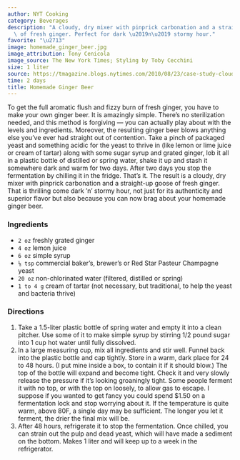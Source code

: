 ```yaml
---
author: NYT Cooking
category: Beverages
description: "A cloudy, dry mixer with pinprick carbonation and a straight-up goose\
  \ of fresh ginger. Perfect for dark \u2019n\u2019 stormy hour."
favorite: "\u2713"
image: homemade_ginger_beer.jpg
image_attribution: Tony Cenicola
image_source: The New York Times; Styling by Toby Cecchini
size: 1 liter
source: https://tmagazine.blogs.nytimes.com/2010/08/23/case-study-cloudy-with-a-chance-of-ginger/
time: 2 days
title: Homemade Ginger Beer
---
```

To get the full aromatic flush and fizzy burn of fresh ginger, you have to make your own ginger beer. It is amazingly simple. There’s no sterilization needed, and this method is forgiving — you can actually play about with the levels and ingredients. Moreover, the resulting ginger beer blows anything else you’ve ever had straight out of contention. Take a pinch of packaged yeast and something acidic for the yeast to thrive in (like lemon or lime juice or cream of tartar) along with some sugar syrup and grated ginger, lob it all in a plastic bottle of distilled or spring water, shake it up and stash it somewhere dark and warm for two days. After two days you stop the fermentation by chilling it in the fridge. That’s it. The result is a cloudy, dry mixer with pinprick carbonation and a straight-up goose of fresh ginger. That is thrilling come dark ’n’ stormy hour, not just for its authenticity and superior flavor but also because you can now brag about your homemade ginger beer.

### Ingredients

* `2 oz` freshly grated ginger
* `4 oz` lemon juice
* `6 oz` simple syrup
* `⅛ tsp` commercial baker’s, brewer’s or Red Star Pasteur Champagne yeast
* `20 oz` non-chlorinated water (filtered, distilled or spring)
* `1 to 4 g` cream of tartar (not necessary, but traditional, to help the yeast and bacteria thrive)

### Directions

1. Take a 1.5-liter plastic bottle of spring water and empty it into a clean pitcher. Use some of it to make simple syrup by stirring 1/2 pound sugar into 1 cup hot water until fully dissolved.
2. In a large measuring cup, mix all ingredients and stir well. Funnel back into the plastic bottle and cap tightly. Store in a warm, dark place for 24 to 48 hours. (I put mine inside a box, to contain it if it should blow.) The top of the bottle will expand and become tight. Check it and very slowly release the pressure if it’s looking groaningly tight. Some people ferment it with no top, or with the top on loosely, to allow gas to escape. I suppose if you wanted to get fancy you could spend $1.50 on a fermentation lock and stop worrying about it. If the temperature is quite warm, above 80F, a single day may be sufficient. The longer you let it ferment, the drier the final mix will be.
3. After 48 hours, refrigerate it to stop the fermentation. Once chilled, you can strain out the pulp and dead yeast, which will have made a sediment on the bottom. Makes 1 liter and will keep up to a week in the refrigerator.